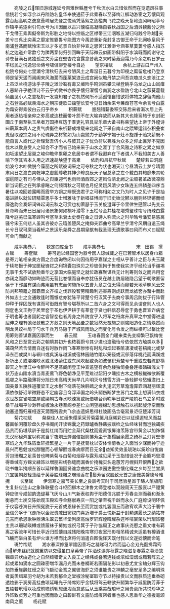 <!-- { "loadSidebar": true } -->
　　宛陵之丘晖旧游城连延兮百雉世緜歴兮千秋流水白云惜依然而在览遗风往事信恍若兮如浮余以丹陛防名皇华奉使通莅于此乘春以至驿梅江柳动游宦之芳懐风观露台起高明之逸意叠嶂居先登之悦焉凭落絮之危槛向飞花之晚天复岭连冈峙昭亭兮作镇平芜逺树引句水兮为川因而以古兴懐临高凝睇自春秋战国之后洎呉魏鼎分之际干戈僭王乘舆儗帝斯为形胜之地恃以控临之区襟带三江咽喉五湖归句践兮称越夫差兮曰呉比奕棊之靡定惟霸畧兮能图方今禹迹重新尧封复古御王命于北阙咏皇风于南浦登髙而赋怜宋玉以才多览景自怡非仲宣之思苦江渺渺兮涵春草萋萋兮感人指苏杭之达道介常歙兮为隣两浆何归引回眸于天际微云似画带斜阳于水滨既而阅谢守之诗苍苔满石览独孤之文芳尘在壁杏花含露念昔我之来时菊蕋迎霜乃今余之暇日岁云丰稔民之悦逸思命俦兮啸侣聊登楼兮自适
　　望京楼赋
　　余杭上游古曰严州入松院兮何处七里瀬兮清秋归去来兮陋风土之卑湿日云暮兮为印绶之縻留危楼乃登京师是望天遥而阊阖来风海濶而蓬莱架浪云成宫阙似瞻丹禁之间吾岂匏瓜久恋沧江之上虽泛兰桡游泳乎子陵之滩沙虱有毒又巇险乎鸣渊虽攀云梯登眺乎乌龙之山山岚瘴人恶跻升乎絶顶诗不云乎式微书亦畏乎懐归濯缨兮南涧之水盈防兮北山之薇葵藿载倾虽见小人之意枢机一发岂知君子之机然何所不适孤懐自惜欲将体物之辞留向他山之石登高必赋羡海水之朝宗徒歌曰謡望长安兮见日始余来兮蒹葭苍苍今余言兮白露为霜安得乘彼白云归乎帝乡
　　积薪赋
　　翘翘错薪委积交陈后来者渐次居上先用者逐热相亲仰之弥高或连枝而带叶怨不在大喻弃故而从新其大也降鸾辂于东封祀圜丘于南至执玉帛者万国捧豆笾于羣吏礼容具举乐章大备书称柴望达上帝于外禋诗曰薪蒸本周人之贵气虞衡往来析薪成堆载来北阙之下采自南山之隈辇运错杂积叠崔嵬但取禋宗之用不论瑰异之材譬如为山岂勉力于勤学宁媚于灶不旋踵于贻灾薪既不能自言人或代之析理繄吾侪小人与彼其之子忧负荷以弗胜为众多之仰止匪斧不克因伐木以致身受人之知合不才而省已始来采于山水之涯丁丁合风雅之诗积之累之如京如坻逺望比层巢之峻仰瞻侔累卵之危居中者谓不我遐弃在下者谓人不我知美古人善喻下僚其咨本入用之迟速胡觖望于高卑
　　依韵和吕抗早秋赋
　　楚辞若曰洞庭始波兮木叶微脱今藻丽之所赋彼词采之可夺秋之为状也湘天江兮昼清云土梦兮晴濶肃风日之澹白爽乾坤之虚豁蓐收其神少皥良辰天子居总章之左个载白其辂靡朱其轮诏扈随之有司与侍从之舆臣迎气也雨师洒西郊之道风伯清北阙之尘顺暑革故微凉鼎新当词臣之在列承睿睠之何频谓秋之可赋也月纪灵娥风清少女珠连五纬鳞差四序当暑往以凉回若露晞而霞举方朔之辨既逸君子之可称相如之文乃为时人之见许于是抽毫进牍以就位研精覃思乎多士増雅咏于新唱征博闻于旧史始沈鬰以丽则终铿锵而绮靡逸韵金奏妍词锋起词云秋之可赏也初萧瑟于玉关旋澄晖于帝里律生遡管以先变云耸竒峰而未巳日居月诸景象何如桐叶潜零下玉栏兮金井桂花増秀鉴珠帘兮绮疎白露降兮庭芜已滋寒蝉鸣兮塞草未衰太史奏在金之日诗人称流火之时华皓兮潘安易感离骚兮宋玉何悲人虽其咨彼亦云嘻盖楚风之掩抑夫郢曲兮高卑兰宇清兮风期自逺玉绳长兮日驭可縻当羲轩之景运乐尧舜之昌期皇猷有截圣理无遗歌事曰风而布义曰赋赋可金门而献之









　　咸平集巻六
　　钦定四库全书
　　咸平集巻七　　　　　　　宋　田锡　撰古赋
　　筹奁赋
　　筹可运以经国奁为器兮因人谅缄藏之在巳若智术以居身巾箱是寄刀笔相亲美方圆之合度询啓闭以何因待用乎嘉谋之士相从乎善计之臣与夫玉藏于椟笏搢于绅宝匣秘锋铓之利锦囊包珠贝之珍彼但拘于售使我实济乎经纶当乎疆埸无事干戈不试放勲重华之享国大临庭坚之就位政寡聚谋兵无计利筹则敛之而弗用奁亦闭之而靡动如晦迹而无营比巻懐而自奉亦犹伍员在越士防居随隐吕望于朝歌匿留侯于下邳虽有谋而弗用虽有志而何施所以五曹九章之位无得而窥若天地草昧风云交防刘邦项籍之图霸晋文齐桓之伐罪役智劳精趣利违害筹则虎跃而龙摅奁亦罄中而赴外如志士之变通敢逢时而懈怠亦犹陈平背楚兮归汉箕子去商兮事周吕防拔于行阵管仲释于俘囚既有谋而可衒既有智兮堪荐所以二首六身之文可得而见余谓奁则人也人则奁也文王拘于羑里奁于圣也伊尹耕于有莘奁于贤也韩信忍辱奁于勇也晋宣诈病奁于明也筹也者固躬之睿智奁也者周身之外防宜乎入将军之袵席升真宰之中堂得进退屈伸之理有弛张敛散之方敛之则天地品彚之数寂然无覩施之则隂阳造化之情焕然而明龙灵蛟神局于勺水千兵万马隐于严城风雨动之而变化号令发之而纵横可以罄比奁用筹则善谋嘉画因事而生
　　春云赋
　　玉琯春回金门暖来柔先变柳繁已飘梅悦风和之日至赏云彩之朝隮其初升也秾荟蔚兮其少进也澹融怡兮依依然方触类以多蔼蔼然若含情而自迷有时散作雨飞春寒惨惨有时乱和烟起春隂凄凄或苍梧南北或梦泽东西或樊川与辋川或呉溪与越溪或宿林园随竹隂以笼径或沉邨落伴桃花而满蹊或祈祈出关或溶溶映水或北渚萦住或东风吹起或勇如波骇积芳埜兮千重或曳若练舒横碧天之半里江中令醉吟不足髙阁闲登王仲宣逺望有余危楼独倚叠叠连根磷磷浅文千状万态山隂水濆当青麦鷰飞野色朝净见平芜雉过韶阳夕曛挂古木之横枝纎微欲断覆孤邨之半路融薄将分旭日未高晴天尚早几片明灭兮残雪方消一脉轻鲜兮愁蛾澹扫上国美景五陵胜道覆梁王之水榭下绕落花映韩嫣之金丸逺沉芳草澹澹霏霏涵凝丽辉漠漠依依舒迟翠微野态不定幽容且竒浮泽国之岭头鬭伤断梦生苏门之席上想满仙衣或汉世故宫雀喧空屋或梁朝古寺水映疎篱或阮借啸台雨吹半日或严陵钓石鸟立多时或桑干战埸平沙渺莽或椒涂永巷羣阁参差伫立闲望纒绵动思想触石以初起旋浮空而散驰塞遥而归雁相逐天濶而残霞共飞余态遗妍思得杜陵画品含毫冩景讵征楚泽芳词
　　菊花枕赋
　　粲粲佳人虹绶朱缨采采芳菊霜篱月庭晞彩日以征燥逗轻风而益馨画帕闲覆珍盘久停书阁闲开读锦囊之药録罏香静爇披瑶检之仙经味甘而岂独蠲疾品贵而仍堪续龄于是剪红绡而用贮金蘂代粲枕而爰寘银屏谁羡陈宫带黄金以加饰慵思汉邸秘鸿宝以称灵当乎夜烱玉蝉漏催银箭拂芳尘于象榻展余霞之绮荐兰灯背壁惨寒熖之九华珠箔垂轩挂繁星之一片于是抚菊枕以安体怜菊香之入面当夕寐而神宁迨晨兴而思健或松醪醒而心顿解酲或春病瘳而目无余益知灵效虽琥珀以奚珍自悦幽芳岂珊瑚之足羡昔也睥紫菊与白菊和烟容与露芳咸见采于玉指惜徒况于金觞巧思潜得重缄有方锦文縁饰以増丽彩线弥缝而漏香价掩槐实名逾蕙芳月幌斜开恨西之欲晓书帷半掩顺东首以延祥鲁国回贤谁念曲枕之乐漆园吏傲空懐化蝶之乡每至兰堂夙兴宝箧朝敛轻藻绘于芙蓉胜琢雕之琬琰香在髪芳留双脸致元首之康哉美馨德兮难掩
　　长至赋
　　伊沍寒之嘉节美长至之良辰考天时于司厯验星昴于畴人隂极阳生复卦应连山之象珠联璧合斗枢回柳木之津鲁太师登楼以观祲周天王服衮以严禋黄钟应律兮咸韶韵逸缇幕飞灰兮山川气新表权舆于阳德信兆朕于芳春圭测而羲和渐永衡悬而土炭交陈始观玉殿欢呼金觞献寿庆一阳之肇至祝千龄而永久广庭燎设明环佩于仪容苍海日升照冕旒于元首或恩縁长至而赏加或礼罢圜丘而赦宥欢声大洽于寰中至信旁孚于飞走所以金张贵戚田窦权门喜近増于爵土悦新益于封勲遇履长之纳祐符元吉而承恩歌钟鼎沸朱翠云繁华堂列席高烛罗轩辉煌暐耀杂遝哗喧賔荣以玳瑁饰簪主贵以珊瑚暎樽或馈履袜于舅姑或祝弓箕于子孙恊周正之故事庆尧厯之垂文唯有羁离之客流年可惜长亭近归孤懐自戚残阳晚帘寒灯夜室形影相吊精诚未适虽有樽酒谁飞觞而举白虽有炉火谁方襟而比席将何消遣自图悦怿天既付我以文遂摅懐而命笔
　　斑竹帘赋
　　湘水春深修篁翠隂因善巧之凝睇可为帘而运心金刃光翻拂霜筠而解朱丝织就鬭黛防以交侵虽曰皇英帝子挥洒珠涙亦秋露之晓滋复春霖之暮渍故锦章异状由造化之自然绮错竒文入良工之经纬或叠若连钱或浓如湿烟或黯若阵云之起或累如滴水之圆疎密増华漏月光而未巻襴斑若画隔花影以初悬尤宜宝轴分辉玉钩加饰垂旌飜虹绶之彩飞额动金鸾之翼彼海虾之须谁能贵之神麟之毫安足多之编明珠者奚羡缉翠羽兮胡为未若我郁金之堂椒涂秘室取守节以持操贵以文而胜质连垂香砌透烛影于洞房高挂曲琼延曙光于绮席矧乎金犊将驾云軿欲升鬭繁华于戚里防芳菲于五陵若玳瑁以妆成前瞻绣轭想潇湘而意逺后从玉乘美哉琅玕之用贵豪所共悦珍华之外饰致贞芳之可重也因而歌之曰碧鲜有文露防烟痕帘者亷也感人思重华之德援毫颂南风之薰
　　杨花赋
